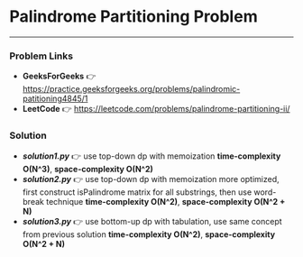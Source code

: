# Palindrome Partitioning Problem

---

### Problem Links
- **__GeeksForGeeks__** :point_right: https://practice.geeksforgeeks.org/problems/palindromic-patitioning4845/1
- **__LeetCode__** :point_right: https://leetcode.com/problems/palindrome-partitioning-ii/

### Solution
- **_solution1.py_** :point_right: use top-down dp with memoization **time-complexity O(N^3)**, **space-complexity O(N^2)**
- **_solution2.py_** :point_right: use top-down dp with memoization more optimized, first construct isPalindrome matrix for all substrings, then use word-break technique **time-complexity O(N^2)**, **space-complexity O(N^2 + N)**
- **_solution3.py_** :point_right: use bottom-up dp with tabulation, use same concept from previous solution **time-complexity O(N^2)**, **space-complexity O(N^2 + N)**
